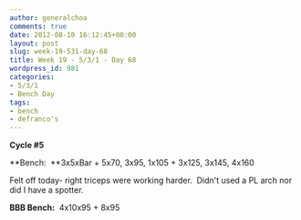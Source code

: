 ```yaml
---
author: generalchoa
comments: true
date: 2012-08-10 16:12:45+00:00
layout: post
slug: week-19-531-day-68
title: Week 19 - 5/3/1 - Day 68
wordpress_id: 981
categories:
- 5/3/1
- Bench Day
tags:
- bench
- defranco's
---
```


**Cycle #5**

**Bench:  **3x5xBar + 5x70, 3x95, 1x105 + 3x125, 3x145, 4x160

Felt off today- right triceps were working harder.  Didn't used a PL arch nor did I have a spotter.

**BBB Bench:**  4x10x95 + 8x95
